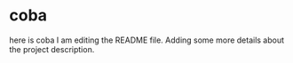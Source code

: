 # coba
here is coba
I am editing the README file. Adding some more details about the project description.
